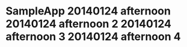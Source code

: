SampleApp
20140124 afternoon
20140124 afternoon 2
20140124 afternoon 3
20140124 afternoon 4
=========
